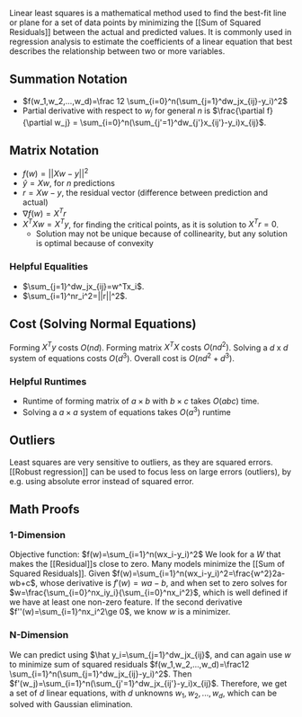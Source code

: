 Linear least squares is a mathematical method used to find the best-fit line or plane for a set of data points by minimizing the [[Sum of Squared Residuals]] between the actual and predicted values. It is commonly used in regression analysis to estimate the coefficients of a linear equation that best describes the relationship between two or more variables.
## Summation Notation
- $f(w_1,w_2,...,w_d)=\frac 12 \sum_{i=0}^n(\sum_{j=1}^dw_jx_{ij}-y_i)^2$
- Partial derivative with respect to $w_j$ for general $n$ is $\frac{\partial f}{\partial w_j} = \sum_{i=0}^n(\sum_{j'=1}^dw_{j'}x_{ij'}-y_i)x_{ij}$. 
## Matrix Notation
- $f(w)=||Xw-y||^2$
- $\hat y = Xw$, for $n$ predictions
- $r=Xw-y$, the residual vector (difference between prediction and actual)
- $\nabla f(w)=X^Tr$
- $X^TXw=X^Ty$, for finding the critical points, as it is solution to $X^Tr=0$. 
	- Solution may not be unique because of collinearity, but any solution is optimal because of convexity
### Helpful Equalities
- $\sum_{j=1}^dw_jx_{ij}=w^Tx_i$. 
- $\sum_{i=1}^nr_i^2=||r||^2$. 
## Cost (Solving Normal Equations)
Forming $X^Ty$ costs $O(nd)$. 
Forming matrix $X^TX$ costs $O(nd^2)$. 
Solving a $d$ x $d$ system of equations costs $O(d^3)$. 
Overall cost is $O(nd^2+d^3)$. 
### Helpful Runtimes
- Runtime of forming matrix of $a\times b$ with $b \times c$ takes $O(abc)$ time. 
- Solving a $a \times a$ system of equations takes $O(a^3)$ runtime
## Outliers
Least squares are very sensitive to outliers, as they are squared errors. 
[[Robust regression]] can be used to focus less on large errors (outliers), by e.g. using absolute error instead of squared error. 
## Math Proofs
### 1-Dimension
Objective function: $f(w)=\sum_{i=1}^n(wx_i-y_i)^2$
We look for a $W$ that makes the [[Residual]]s close to zero. Many models minimize the [[Sum of Squared Residuals]]. Given $f(w)=\sum_{i=1}^n(wx_i-y_i)^2=\frac{w^2}2a-wb+c$, whose derivative is $f'(w)=wa-b$, and when set to zero solves for $w=\frac{\sum_{i=0}^nx_iy_i}{\sum_{i=0}^nx_i^2}$, which is well defined if we have at least one non-zero feature. If the second derivative $f''(w)=\sum_{i=1}^nx_i^2\ge 0$, we know $w$ is a minimizer. 
### N-Dimension
We can predict using $\hat y_i=\sum_{j=1}^dw_jx_{ij}$, and can again use $w$ to minimize sum of squared residuals $f(w_1,w_2,...,w_d)=\frac12 \sum_{i=1}^n(\sum_{j=1}^dw_jx_{ij}-y_i)^2$. Then $f'(w_j)=\sum_{i=1}^n(\sum_{j'=1}^dw_jx_{ij'}-y_i)x_{ij}$. Therefore, we get a set of $d$ linear equations, with $d$ unknowns $w_1,w_2,...,w_d$, which can be solved with Gaussian elimination. 
